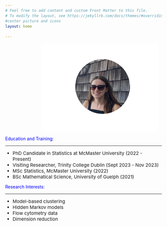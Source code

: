 ```yaml
---
# Feel free to add content and custom Front Matter to this file.
# To modify the layout, see https://jekyllrb.com/docs/themes/#overriding-theme-defaults
#center picture and icons
layout: home

---
```

<head>
    <meta charset="UTF-8">
    <meta name="viewport" content="width=device-width, initial-scale=1.0">
    <title>Move Image</title>
    <style>
    img {
        display: block; /* Ensures no extra space below the image */
        margin: 0; /* Removes any default margin */
    }
    .social-media-list {
        list-style: none; /* Removes bullet points */
        padding: 0; /* Removes padding */
        margin: 0; /* Removes margin */
        display: flex; /* Optional: Aligns icons in a row */
    }
    .social-media-list a {
        margin-left: 5px; /* Optional: Adds space between icons */
    }
    .social-media-list i {
        vertical-align: middle; /* Aligns icons properly */
    }
    .move-right {
            margin-left: 115px; /* Adjust the value to move it more or less */
    }
    .move-up {
            margin-bottom: 100px; /* Adjust the value to move it more or less */
    }
    .move-right-more {
            margin-left: 335px; /* Adjust the value to move it more or less */
    }
    .icon {
            margin: 0; /* Remove default margin */
            padding: 0; /* Remove default padding */
            display: inline-block; /* Ensure they are treated as block elements */
            vertical-align: top;
    }
    </style>
 </head>

<link rel="stylesheet" href="https://www.w3schools.com/w3css/4/w3.css">
<link rel="stylesheet" href="https://cdnjs.cloudflare.com/ajax/libs/font-awesome/4.7.0/css/font-awesome.min.css">

<body>

<img src="Untitled.png" alt="Paris" class="move-right" style="width:75%;" >



<p><span style="color:blue">Education and Training:</span></p>
<hr>
<ul>
<li style="font-size:15px; ">PhD Candidate in Statistics at McMaster University (2022 - Present)</li>
<li style="font-size:15px; ">Visiting Researcher, Trinity College Dublin (Sept 2023 - Nov 2023)</li>
<li style="font-size:15px; ">MSc Statistics, McMaster University (2022)</li>
<li style="font-size:15px; ">BSc Mathematical Science, University of Guelph (2021)</li>
</ul>

<p><span style="color:blue">Research Interests:</span></p>
<hr>
<ul>
<li style="font-size:15px; ">Model-based clustering</li>
<li style="font-size:15px; ">Hidden Markov models</li>
<li style="font-size:15px; ">Flow cytometry data</li>
<li style="font-size:15px; ">Dimension reduction</li>
</ul>


<ul class="social-media-list">

<a href="https://github.com/mneal4"><i class="fa fa-github move-right-more" style="font-size:24px"></i></a>
<a href="https://ca.linkedin.com/in/mackenzie-neal-a02060136"><i class="fa fa-linkedin move-right-more icon" style="font-size:24px"></i></a>
<a href="https://g.co/kgs/U8Q58Mv"><i class="fa fa-graduation-cap move-right-more icon" style="font-size:24px"></i></a>
</ul>

</body>
